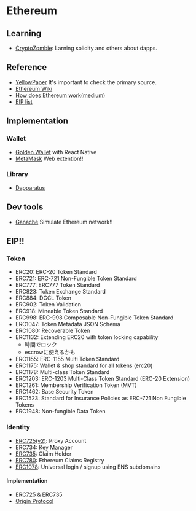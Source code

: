 # Ethereum

## Learning
- [CryptoZombie](https://cryptozombies.io/jp/course): Larning solidity and others about dapps.

## Reference
- [YellowPaper](https://ethereum.github.io/yellowpaper/paper.pdf) It's important to check the primary source.
- [Ethereum Wiki](https://github.com/ethereum/wiki/wiki)
- [How does Ethereum work(medium)](https://medium.com/@preethikasireddy/how-does-ethereum-work-anyway-22d1df506369)
- [EIP list](http://eips.ethereum.org/)

## Implementation
### Wallet
- [Golden Wallet](https://github.com/goldennetwork/golden-wallet-react-native) with React Native
- [MetaMask](https://metamask.io/) Web extention!!
### Library
- [Dapparatus](https://github.com/austintgriffith/dapparatus)

## Dev tools
- [Ganache](https://github.com/trufflesuite/ganache-cli)
Simulate Ethereum network!!

## EIP!!
### Token
- ERC20: ERC-20 Token Standard
- ERC721: ERC-721 Non-Fungible Token Standard
- ERC777: ERC777 Token Standard
- ERC823: Token Exchange Standard
- ERC884: DGCL Token
- ERC902: Token Validation
- ERC918: Mineable Token Standard
- ERC998: ERC-998 Composable Non-Fungible Token Standard
- ERC1047: Token Metadata JSON Schema
- ERC1080: Recoverable Token
- ERC1132: Extending ERC20 with token locking capability
  - 時間でロック
  - escrowに使えるかも
- ERC1155: ERC-1155 Multi Token Standard
- ERC1175: Wallet & shop standard for all tokens (erc20)
- ERC1178: Multi-class Token Standard
- ERC1203: ERC-1203 Multi-Class Token Standard (ERC-20 Extension)
- ERC1261: Membership Verification Token (MVT)
- ERC1462: Base Security Token
- ERC1523: Standard for Insurance Policies as ERC-721 Non Fungible Tokens
- ERC1948: Non-fungible Data Token
### Identity
- [ERC725(v2)](https://github.com/ethereum/EIPs/issues/725): Proxy Account 
- [ERC734](https://github.com/ethereum/EIPs/issues/734): Key Manager
- [ERC735](https://github.com/ethereum/EIPs/issues/735): Claim Holder
- [ERC780](https://github.com/ethereum/EIPs/issues/780): Ethereum Claims Registry
- [ERC1078](https://eips.ethereum.org/EIPS/eip-1078): Universal login / signup using ENS subdomains
#### Implementation
- [ERC725 & ERC735](https://github.com/trustfractal/erc725)
- [Origin Protocol](https://github.com/OriginProtocol/origin-playground)

